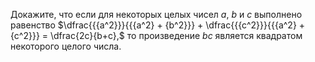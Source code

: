 Докажите, что если для некоторых целых чисел $a$, $b$ и $c$ выполнено равенство $\dfrac{{{a^2}}}{{{a^2} + {b^2}}} + \dfrac{{{c^2}}}{{{a^2} + {c^2}}} = \dfrac{2c}{b+c},$ то произведение $bc$ является квадратом некоторого целого числа.